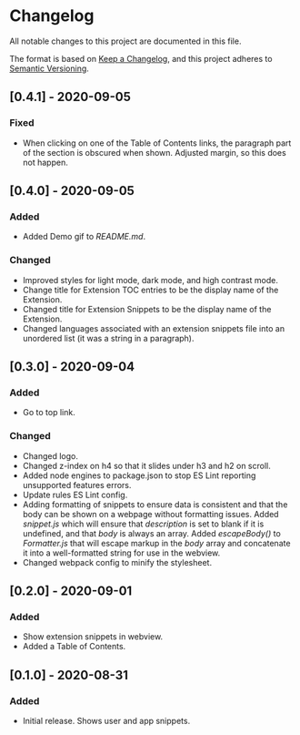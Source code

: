 # Changelog

All notable changes to this project are documented in this file.

The format is based on [Keep a Changelog](https://keepachangelog.com/en/1.0.0/),
and this project adheres to [Semantic Versioning](https://semver.org/spec/v2.0.0.html).

## [0.4.1] - 2020-09-05

### Fixed

- When clicking on one of the Table of Contents links, the paragraph part of the section is obscured when shown. Adjusted margin, so this does not happen.

## [0.4.0] - 2020-09-05

### Added

- Added Demo gif to *README.md*.

### Changed

- Improved styles for light mode, dark mode, and high contrast mode.
- Change title for Extension TOC entries to be the display name of the Extension.
- Changed title for Extension Snippets to be the display name of the Extension.
- Changed languages associated with an extension snippets file into an unordered list (it was a string in a paragraph).

## [0.3.0] - 2020-09-04

### Added

- Go to top link.

### Changed

- Changed logo.
- Changed z-index on h4 so that it slides under h3 and h2 on scroll.
- Added node engines to package.json to stop ES Lint reporting unsupported features errors.
- Update rules ES Lint config.
- Adding formatting of snippets to ensure data is consistent and that the body can be shown on a webpage without formatting issues. Added *snippet.js* which will ensure that *description* is set to blank if it is undefined, and that *body* is always an array. Added *escapeBody()* to *Formatter.js* that will escape markup in the *body* array and concatenate it into a well-formatted string for use in the webview.
- Changed webpack config to minify the stylesheet.

## [0.2.0] - 2020-09-01

### Added

- Show extension snippets in webview.
- Added a Table of Contents.

## [0.1.0] - 2020-08-31

### Added

- Initial release. Shows user and app snippets.
